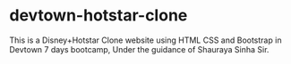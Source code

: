 # devtown-hotstar-clone
 This is a Disney+Hotstar Clone website using HTML CSS and Bootstrap in Devtown 7 days bootcamp, Under the guidance of Shauraya Sinha Sir.
